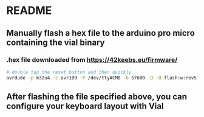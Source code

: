 # README

## Manually flash a hex file to the arduino pro micro containing the vial binary 
### .hex file downloaded from https://42keebs.eu/firmware/
```bash
# double tap the reset button and then quickly
avrdude -p m32u4 -c avr109 -P /dev/ttyACM0 -b 57600 -D -U flash:w:rev57lp.hex:i
```

## After flashing the file specified above, you can configure your keyboard layout with Vial
